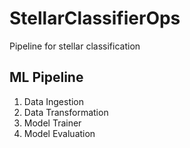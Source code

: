 # StellarClassifierOps
Pipeline for stellar classification

## ML Pipeline

1. Data Ingestion
2. Data Transformation
3. Model Trainer
4. Model Evaluation
